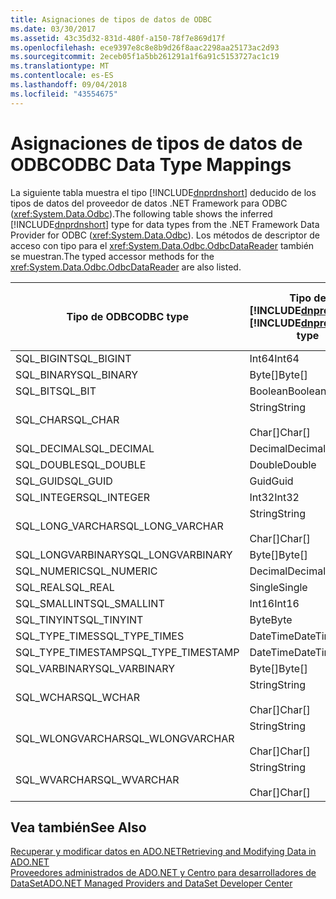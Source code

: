 ```yaml
---
title: Asignaciones de tipos de datos de ODBC
ms.date: 03/30/2017
ms.assetid: 43c35d32-831d-480f-a150-78f7e869d17f
ms.openlocfilehash: ece9397e8c8e8b9d26f8aac2298aa25173ac2d93
ms.sourcegitcommit: 2eceb05f1a5bb261291a1f6a91c5153727ac1c19
ms.translationtype: MT
ms.contentlocale: es-ES
ms.lasthandoff: 09/04/2018
ms.locfileid: "43554675"
---
```

# <a name="odbc-data-type-mappings"></a><span data-ttu-id="3476c-102">Asignaciones de tipos de datos de ODBC</span><span class="sxs-lookup"><span data-stu-id="3476c-102">ODBC Data Type Mappings</span></span>
<span data-ttu-id="3476c-103">La siguiente tabla muestra el tipo [!INCLUDE[dnprdnshort](../../../../includes/dnprdnshort-md.md)] deducido de los tipos de datos del proveedor de datos .NET Framework para ODBC (<xref:System.Data.Odbc>).</span><span class="sxs-lookup"><span data-stu-id="3476c-103">The following table shows the inferred [!INCLUDE[dnprdnshort](../../../../includes/dnprdnshort-md.md)] type for data types from the .NET Framework Data Provider for ODBC (<xref:System.Data.Odbc>).</span></span> <span data-ttu-id="3476c-104">Los métodos de descriptor de acceso con tipo para el <xref:System.Data.Odbc.OdbcDataReader> también se muestran.</span><span class="sxs-lookup"><span data-stu-id="3476c-104">The typed accessor methods for the <xref:System.Data.Odbc.OdbcDataReader> are also listed.</span></span>  
  
|<span data-ttu-id="3476c-105">Tipo de ODBC</span><span class="sxs-lookup"><span data-stu-id="3476c-105">ODBC type</span></span>|<span data-ttu-id="3476c-106">Tipo de [!INCLUDE[dnprdnshort](../../../../includes/dnprdnshort-md.md)]</span><span class="sxs-lookup"><span data-stu-id="3476c-106">[!INCLUDE[dnprdnshort](../../../../includes/dnprdnshort-md.md)] type</span></span>|<span data-ttu-id="3476c-107">Descriptor de acceso con tipo de [!INCLUDE[dnprdnshort](../../../../includes/dnprdnshort-md.md)]</span><span class="sxs-lookup"><span data-stu-id="3476c-107">[!INCLUDE[dnprdnshort](../../../../includes/dnprdnshort-md.md)] typed accessor</span></span>|  
|---------------|----------------------------------------------------------------------|--------------------------------------------------------------------------------|  
|<span data-ttu-id="3476c-108">SQL_BIGINT</span><span class="sxs-lookup"><span data-stu-id="3476c-108">SQL_BIGINT</span></span>|<span data-ttu-id="3476c-109">Int64</span><span class="sxs-lookup"><span data-stu-id="3476c-109">Int64</span></span>|<span data-ttu-id="3476c-110">GetInt64()</span><span class="sxs-lookup"><span data-stu-id="3476c-110">GetInt64()</span></span>|  
|<span data-ttu-id="3476c-111">SQL_BINARY</span><span class="sxs-lookup"><span data-stu-id="3476c-111">SQL_BINARY</span></span>|<span data-ttu-id="3476c-112">Byte[]</span><span class="sxs-lookup"><span data-stu-id="3476c-112">Byte[]</span></span>|<span data-ttu-id="3476c-113">GetBytes()</span><span class="sxs-lookup"><span data-stu-id="3476c-113">GetBytes()</span></span>|  
|<span data-ttu-id="3476c-114">SQL_BIT</span><span class="sxs-lookup"><span data-stu-id="3476c-114">SQL_BIT</span></span>|<span data-ttu-id="3476c-115">Boolean</span><span class="sxs-lookup"><span data-stu-id="3476c-115">Boolean</span></span>|<span data-ttu-id="3476c-116">GetBoolean()</span><span class="sxs-lookup"><span data-stu-id="3476c-116">GetBoolean()</span></span>|  
|<span data-ttu-id="3476c-117">SQL_CHAR</span><span class="sxs-lookup"><span data-stu-id="3476c-117">SQL_CHAR</span></span>|<span data-ttu-id="3476c-118">String</span><span class="sxs-lookup"><span data-stu-id="3476c-118">String</span></span><br /><br /> <span data-ttu-id="3476c-119">Char[]</span><span class="sxs-lookup"><span data-stu-id="3476c-119">Char[]</span></span>|<span data-ttu-id="3476c-120">GetString()</span><span class="sxs-lookup"><span data-stu-id="3476c-120">GetString()</span></span><br /><br /> <span data-ttu-id="3476c-121">GetChars()</span><span class="sxs-lookup"><span data-stu-id="3476c-121">GetChars()</span></span>|  
|<span data-ttu-id="3476c-122">SQL_DECIMAL</span><span class="sxs-lookup"><span data-stu-id="3476c-122">SQL_DECIMAL</span></span>|<span data-ttu-id="3476c-123">Decimal</span><span class="sxs-lookup"><span data-stu-id="3476c-123">Decimal</span></span>|<span data-ttu-id="3476c-124">GetDecimal()</span><span class="sxs-lookup"><span data-stu-id="3476c-124">GetDecimal()</span></span>|  
|<span data-ttu-id="3476c-125">SQL_DOUBLE</span><span class="sxs-lookup"><span data-stu-id="3476c-125">SQL_DOUBLE</span></span>|<span data-ttu-id="3476c-126">Double</span><span class="sxs-lookup"><span data-stu-id="3476c-126">Double</span></span>|<span data-ttu-id="3476c-127">GetDouble()</span><span class="sxs-lookup"><span data-stu-id="3476c-127">GetDouble()</span></span>|  
|<span data-ttu-id="3476c-128">SQL_GUID</span><span class="sxs-lookup"><span data-stu-id="3476c-128">SQL_GUID</span></span>|<span data-ttu-id="3476c-129">Guid</span><span class="sxs-lookup"><span data-stu-id="3476c-129">Guid</span></span>|<span data-ttu-id="3476c-130">GetGuid()</span><span class="sxs-lookup"><span data-stu-id="3476c-130">GetGuid()</span></span>|  
|<span data-ttu-id="3476c-131">SQL_INTEGER</span><span class="sxs-lookup"><span data-stu-id="3476c-131">SQL_INTEGER</span></span>|<span data-ttu-id="3476c-132">Int32</span><span class="sxs-lookup"><span data-stu-id="3476c-132">Int32</span></span>|<span data-ttu-id="3476c-133">GetInt32()</span><span class="sxs-lookup"><span data-stu-id="3476c-133">GetInt32()</span></span>|  
|<span data-ttu-id="3476c-134">SQL_LONG_VARCHAR</span><span class="sxs-lookup"><span data-stu-id="3476c-134">SQL_LONG_VARCHAR</span></span>|<span data-ttu-id="3476c-135">String</span><span class="sxs-lookup"><span data-stu-id="3476c-135">String</span></span><br /><br /> <span data-ttu-id="3476c-136">Char[]</span><span class="sxs-lookup"><span data-stu-id="3476c-136">Char[]</span></span>|<span data-ttu-id="3476c-137">GetString()</span><span class="sxs-lookup"><span data-stu-id="3476c-137">GetString()</span></span><br /><br /> <span data-ttu-id="3476c-138">GetChars()</span><span class="sxs-lookup"><span data-stu-id="3476c-138">GetChars()</span></span>|  
|<span data-ttu-id="3476c-139">SQL_LONGVARBINARY</span><span class="sxs-lookup"><span data-stu-id="3476c-139">SQL_LONGVARBINARY</span></span>|<span data-ttu-id="3476c-140">Byte[]</span><span class="sxs-lookup"><span data-stu-id="3476c-140">Byte[]</span></span>|<span data-ttu-id="3476c-141">GetBytes()</span><span class="sxs-lookup"><span data-stu-id="3476c-141">GetBytes()</span></span>|  
|<span data-ttu-id="3476c-142">SQL_NUMERIC</span><span class="sxs-lookup"><span data-stu-id="3476c-142">SQL_NUMERIC</span></span>|<span data-ttu-id="3476c-143">Decimal</span><span class="sxs-lookup"><span data-stu-id="3476c-143">Decimal</span></span>|<span data-ttu-id="3476c-144">GetDecimal()</span><span class="sxs-lookup"><span data-stu-id="3476c-144">GetDecimal()</span></span>|  
|<span data-ttu-id="3476c-145">SQL_REAL</span><span class="sxs-lookup"><span data-stu-id="3476c-145">SQL_REAL</span></span>|<span data-ttu-id="3476c-146">Single</span><span class="sxs-lookup"><span data-stu-id="3476c-146">Single</span></span>|<span data-ttu-id="3476c-147">GetFloat()</span><span class="sxs-lookup"><span data-stu-id="3476c-147">GetFloat()</span></span>|  
|<span data-ttu-id="3476c-148">SQL_SMALLINT</span><span class="sxs-lookup"><span data-stu-id="3476c-148">SQL_SMALLINT</span></span>|<span data-ttu-id="3476c-149">Int16</span><span class="sxs-lookup"><span data-stu-id="3476c-149">Int16</span></span>|<span data-ttu-id="3476c-150">GetInt16()</span><span class="sxs-lookup"><span data-stu-id="3476c-150">GetInt16()</span></span>|  
|<span data-ttu-id="3476c-151">SQL_TINYINT</span><span class="sxs-lookup"><span data-stu-id="3476c-151">SQL_TINYINT</span></span>|<span data-ttu-id="3476c-152">Byte</span><span class="sxs-lookup"><span data-stu-id="3476c-152">Byte</span></span>|<span data-ttu-id="3476c-153">GetByte()</span><span class="sxs-lookup"><span data-stu-id="3476c-153">GetByte()</span></span>|  
|<span data-ttu-id="3476c-154">SQL_TYPE_TIMES</span><span class="sxs-lookup"><span data-stu-id="3476c-154">SQL_TYPE_TIMES</span></span>|<span data-ttu-id="3476c-155">DateTime</span><span class="sxs-lookup"><span data-stu-id="3476c-155">DateTime</span></span>|<span data-ttu-id="3476c-156">GetDateTime()</span><span class="sxs-lookup"><span data-stu-id="3476c-156">GetDateTime()</span></span>|  
|<span data-ttu-id="3476c-157">SQL_TYPE_TIMESTAMP</span><span class="sxs-lookup"><span data-stu-id="3476c-157">SQL_TYPE_TIMESTAMP</span></span>|<span data-ttu-id="3476c-158">DateTime</span><span class="sxs-lookup"><span data-stu-id="3476c-158">DateTime</span></span>|<span data-ttu-id="3476c-159">GetDateTime()</span><span class="sxs-lookup"><span data-stu-id="3476c-159">GetDateTime()</span></span>|  
|<span data-ttu-id="3476c-160">SQL_VARBINARY</span><span class="sxs-lookup"><span data-stu-id="3476c-160">SQL_VARBINARY</span></span>|<span data-ttu-id="3476c-161">Byte[]</span><span class="sxs-lookup"><span data-stu-id="3476c-161">Byte[]</span></span>|<span data-ttu-id="3476c-162">GetBytes()</span><span class="sxs-lookup"><span data-stu-id="3476c-162">GetBytes()</span></span>|  
|<span data-ttu-id="3476c-163">SQL_WCHAR</span><span class="sxs-lookup"><span data-stu-id="3476c-163">SQL_WCHAR</span></span>|<span data-ttu-id="3476c-164">String</span><span class="sxs-lookup"><span data-stu-id="3476c-164">String</span></span><br /><br /> <span data-ttu-id="3476c-165">Char[]</span><span class="sxs-lookup"><span data-stu-id="3476c-165">Char[]</span></span>|<span data-ttu-id="3476c-166">GetString()</span><span class="sxs-lookup"><span data-stu-id="3476c-166">GetString()</span></span><br /><br /> <span data-ttu-id="3476c-167">GetChars()</span><span class="sxs-lookup"><span data-stu-id="3476c-167">GetChars()</span></span>|  
|<span data-ttu-id="3476c-168">SQL_WLONGVARCHAR</span><span class="sxs-lookup"><span data-stu-id="3476c-168">SQL_WLONGVARCHAR</span></span>|<span data-ttu-id="3476c-169">String</span><span class="sxs-lookup"><span data-stu-id="3476c-169">String</span></span><br /><br /> <span data-ttu-id="3476c-170">Char[]</span><span class="sxs-lookup"><span data-stu-id="3476c-170">Char[]</span></span>|<span data-ttu-id="3476c-171">GetString()</span><span class="sxs-lookup"><span data-stu-id="3476c-171">GetString()</span></span><br /><br /> <span data-ttu-id="3476c-172">GetChars()</span><span class="sxs-lookup"><span data-stu-id="3476c-172">GetChars()</span></span>|  
|<span data-ttu-id="3476c-173">SQL_WVARCHAR</span><span class="sxs-lookup"><span data-stu-id="3476c-173">SQL_WVARCHAR</span></span>|<span data-ttu-id="3476c-174">String</span><span class="sxs-lookup"><span data-stu-id="3476c-174">String</span></span><br /><br /> <span data-ttu-id="3476c-175">Char[]</span><span class="sxs-lookup"><span data-stu-id="3476c-175">Char[]</span></span>|<span data-ttu-id="3476c-176">GetString()</span><span class="sxs-lookup"><span data-stu-id="3476c-176">GetString()</span></span><br /><br /> <span data-ttu-id="3476c-177">GetChars()</span><span class="sxs-lookup"><span data-stu-id="3476c-177">GetChars()</span></span>|  
  
## <a name="see-also"></a><span data-ttu-id="3476c-178">Vea también</span><span class="sxs-lookup"><span data-stu-id="3476c-178">See Also</span></span>  
 [<span data-ttu-id="3476c-179">Recuperar y modificar datos en ADO.NET</span><span class="sxs-lookup"><span data-stu-id="3476c-179">Retrieving and Modifying Data in ADO.NET</span></span>](../../../../docs/framework/data/adonet/retrieving-and-modifying-data.md)  
 [<span data-ttu-id="3476c-180">Proveedores administrados de ADO.NET y Centro para desarrolladores de DataSet</span><span class="sxs-lookup"><span data-stu-id="3476c-180">ADO.NET Managed Providers and DataSet Developer Center</span></span>](https://go.microsoft.com/fwlink/?LinkId=217917)
